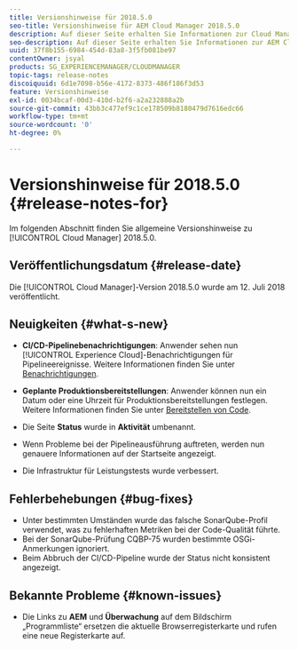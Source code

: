 ```yaml
---
title: Versionshinweise für 2018.5.0
seo-title: Versionshinweise für AEM Cloud Manager 2018.5.0
description: Auf dieser Seite erhalten Sie Informationen zur Cloud Manager-Version 2018.5.0.
seo-description: Auf dieser Seite erhalten Sie Informationen zur AEM Cloud Manager-Version 2018.5.0.
uuid: 37f8b155-6984-454d-83a8-3f5fb081be97
contentOwner: jsyal
products: SG_EXPERIENCEMANAGER/CLOUDMANAGER
topic-tags: release-notes
discoiquuid: 6d1e7098-b56e-4172-8373-486f186f3d53
feature: Versionshinweise
exl-id: 0034bcaf-00d3-410d-b2f6-a2a232888a2b
source-git-commit: 43bb3c477ef9c1ce178509b8180479d7616edc66
workflow-type: tm+mt
source-wordcount: '0'
ht-degree: 0%

---
```


# Versionshinweise für 2018.5.0 {#release-notes-for}

Im folgenden Abschnitt finden Sie allgemeine Versionshinweise zu [!UICONTROL Cloud Manager] 2018.5.0.

## Veröffentlichungsdatum {#release-date}

Die [!UICONTROL Cloud Manager]-Version 2018.5.0 wurde am 12. Juli 2018 veröffentlicht.

## Neuigkeiten {#what-s-new}

* **CI/CD-Pipelinebenachrichtigungen**: Anwender sehen nun [!UICONTROL Experience Cloud]-Benachrichtigungen für Pipelineereignisse. Weitere Informationen finden Sie unter [Benachrichtigungen](notifications.md).

* **Geplante Produktionsbereitstellungen**: Anwender können nun ein Datum oder eine Uhrzeit für Produktionsbereitstellungen festlegen. Weitere Informationen finden Sie unter [Bereitstellen von Code](deploying-code.md).

* Die Seite **Status** wurde in **Aktivität** umbenannt.

* Wenn Probleme bei der Pipelineausführung auftreten, werden nun genauere Informationen auf der Startseite angezeigt.
* Die Infrastruktur für Leistungstests wurde verbessert.

## Fehlerbehebungen {#bug-fixes}

* Unter bestimmten Umständen wurde das falsche SonarQube-Profil verwendet, was zu fehlerhaften Metriken bei der Code-Qualität führte.
* Bei der SonarQube-Prüfung CQBP-75 wurden bestimmte OSGi-Anmerkungen ignoriert.
* Beim Abbruch der CI/CD-Pipeline wurde der Status nicht konsistent angezeigt.

## Bekannte Probleme {#known-issues}

* Die Links zu **AEM** und **Überwachung** auf dem Bildschirm „Programmliste“ ersetzen die aktuelle Browserregisterkarte und rufen eine neue Registerkarte auf.

